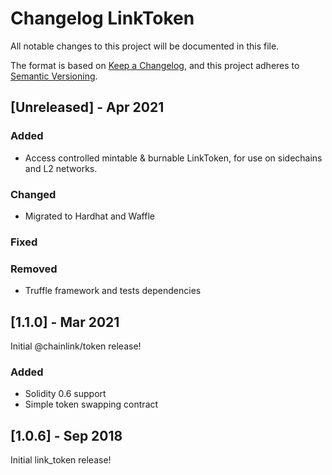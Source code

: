 # Changelog LinkToken

All notable changes to this project will be documented in this file.

The format is based on [Keep a Changelog](https://keepachangelog.com/en/1.0.0/), and this project adheres to [Semantic Versioning](https://semver.org/spec/v2.0.0.html).

## [Unreleased] - Apr 2021

### Added

- Access controlled mintable & burnable LinkToken, for use on sidechains and L2 networks.

### Changed

- Migrated to Hardhat and Waffle

### Fixed

### Removed

- Truffle framework and tests dependencies

## [1.1.0] - Mar 2021

Initial @chainlink/token release!

### Added

- Solidity 0.6 support
- Simple token swapping contract

## [1.0.6] - Sep 2018

Initial link_token release!
